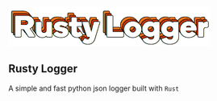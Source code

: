 
<br>
<img src="img/rusty-logger-logo.png"  width="400" height="80" alt="rusty logger logo"/>
<br>


## Rusty Logger

A simple and fast python json logger built with `Rust`